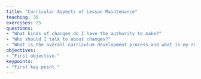 ```yaml
---
title: "Curricular Aspects of Lesson Maintenance"
teaching: 30
exercises: 25
questions:
- "What kinds of changes do I have the authority to make?"
- "Who should I talk to about changes?"
- "What is the overall curriculum development process and what is my role in it?"
objectives:
- "First objective."
keypoints:
- "First key point."
---
```


